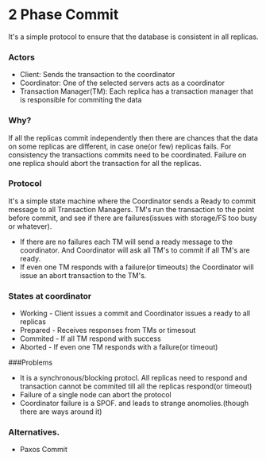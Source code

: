 2 Phase Commit
==============

It's a simple protocol to ensure that the database is consistent in all replicas.

### Actors

* Client: Sends the transaction to the coordinator
* Coordinator: One of the selected servers acts as a coordinator
* Transaction Manager(TM): Each replica has a transaction manager that is responsible for commiting the data

### Why?
If all the replicas commit independently then there are chances that the data on some replicas are different, in case one(or few) replicas fails. For consistency the transactions commits need to be coordinated. Failure on one replica should abort the transaction for all the replicas.

### Protocol
It's a simple state machine where the Coordinator sends a Ready to commit message to all Transaction Managers. TM's run the transaction to the point before commit, and see if there are failures(issues with storage/FS too busy or whatever).
* If there are no failures each TM will send a ready message to the coordinator. And Coordinator will ask all TM's to commit if all TM's are ready.
* If even one TM responds with a failure(or timeouts) the Coordinator will issue an abort transaction to the TM's.

### States at coordinator
* Working - Client issues a commit and Coordinator issues a ready to all replicas
* Prepared - Receives responses from TMs or timesout
* Commited - If all TM respond with success
* Aborted - If even one TM responds with a failure(or timeout)



###Problems
* It is a synchronous/blocking protocl. All replicas need to respond and transaction cannot be commited till all the replicas respond(or timeout)
* Failure of a single node can abort the protocol
* Coordinator failure is a SPOF. and leads to strange anomolies.(though there are ways around it)



### Alternatives.
* Paxos Commit
